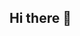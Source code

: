 ## Hi there 👋

<!--
**reclaimrunway/reclaimrunway** is a ✨ _special_ ✨ repository because its `README.md` (this file) appears on your GitHub profile.

Here are some ideas to get you started:

- 🔭 I’m currently working on my website
- 🌱 I’m currently learning web design
- 👯 I’m looking to collaborate on logo design
- 🤔 I’m looking for help with webflow
- 💬 Ask me about sustainable fashion
- 📫 How to reach me: reclaimrunway@gmail.com
- 😄 Pronouns: they/them
- ⚡ Fun fact: poop haha
-->
